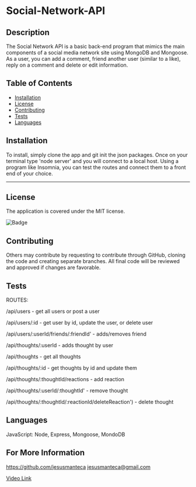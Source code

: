 # Social-Network-API

## Description 

The Social Network API is a basic back-end program that mimics the main components of a social media network site using MongoDB and Mongoose. As a user, you can add a comment, friend another user (similar to a like), reply on a comment and delete or edit information. 

## Table of Contents

* [Installation](#installation)
* [License](#License) 
* [Contributing](#Contributing)
* [Tests](#Tests) 
* [Languages](#Languages) 

## Installation

To install, simply clone the app and git init the json packages. Once on your terminal type 'node server' and you will connect to a local host. Using a program like Insomnia, you can test the routes and connect them to a front end of your choice. 

---
## License

  The application is covered under the MIT license.

  ![Badge](https://img.shields.io/badge/License-MIT-blueviolet)

## Contributing

Others may contribute by requesting to contribute through GitHub, cloning the code and creating separate branches. All final code will be reviewed and approved if changes are favorable.

## Tests

ROUTES:

/api/users - get all users or post a user

/api/users/:id - get user by id, update the user, or delete user

/api/users/:userId/friends/:friendId' - adds/removes friend

/api/thoughts/:userId - adds thought by user

/api/thoughts - get all thoughts

/api/thoughts/:id - get thoughts by id and update them

/api/thoughts/:thoughtId/reactions - add reaction 

/api/thoughts/:userId/:thoughtId' - remove thought

/api/thoughts/:thoughtId/:reactionId/deleteReaction') - delete thought

## Languages

JavaScript: Node, Express, Mongoose, MondoDB

## For More Information

https://github.com/jesusmanteca
jesusmanteca@gmail.com

[Video Link](https://youtu.be/3-X-wFI69rM)